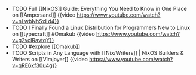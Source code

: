 - TODO Full [[NixOS]] Guide: Everything You Need to Know in One Place on [[Ampersand]]
  {{video https://www.youtube.com/watch?v=nLwbNhSxLd4}}
- TODO I Finally Found a Linux Distribution for Programmers New to Linux on [[typecraft]] #Omakub
  {{video https://www.youtube.com/watch?v=g2vcIRavtqY}}
- TODO #explore [[Omakub]]
- TODO Scripts in Any Language with [[Nix/Writers]] | NixOS Builders & Writers on [[Vimjoyer]]
  {{video https://www.youtube.com/watch?v=qRE6kf30u4g}}